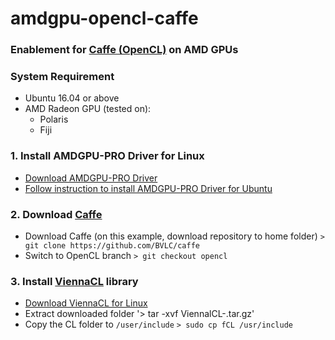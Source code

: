 # amdgpu-opencl-caffe
### Enablement for [Caffe (OpenCL)](https://github.com/BVLC/caffe/tree/opencl) on AMD GPUs

### System Requirement
- Ubuntu 16.04 or above
- AMD Radeon GPU (tested on):
	- Polaris
	- Fiji

### 1. Install AMDGPU-PRO Driver for Linux
- [Download AMDGPU-PRO Driver](http://support.amd.com/en-us/kb-articles/Pages/AMDGPU-PRO-Driver-for-Linux-Release-Notes.aspx)
- [Follow instruction to install AMDGPU-PRO Driver for Ubuntu](http://support.amd.com/en-us/kb-articles/Pages/AMDGPU-PRO-Install.aspx)

### 2. Download [Caffe](https://github.com/BVLC/caffe)
- Download Caffe (on this example, download repository to home folder)
	`> git clone https://github.com/BVLC/caffe`
- Switch to OpenCL branch
	`> git checkout opencl`


### 3. Install [ViennaCL](http://viennacl.sourceforge.net/) library
- [Download ViennaCL for Linux](http://viennacl.sourceforge.net/viennacl-download.html)
- Extract downloaded folder
	'> tar -xvf ViennalCL-<version>.tar.gz'
- Copy the CL folder to `/user/include`
	`> sudo cp fCL /usr/include`
